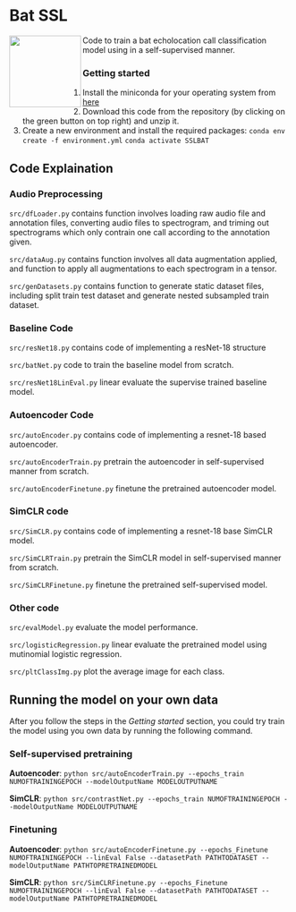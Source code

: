 # Bat SSL
<img align="left" width="128" height="128" src="ims/bat.jpg">  

Code to train a bat echolocation call classification model using in a self-supervised manner.

### Getting started

1) Install the miniconda for your operating system from [here](https://docs.conda.io/en/latest/miniconda.html)
2) Download this code from the repository (by clicking on the green button on top right) and unzip it. 
3) Create a new environment and install the required packages:
`conda env create -f environment.yml`
`conda activate SSLBAT`

## Code Explaination

### Audio Preprocessing

`src/dfLoader.py` contains function involves loading raw audio file and annotation files, converting audio files to spectrogram, and triming out spectrograms which only contrain one call according to the annotation given. 

`src/dataAug.py` contains function involves all data augmentation applied, and function to apply all augmentations to each spectrogram in a tensor. 

`src/genDatasets.py` contains function to generate static dataset files, including split train test dataset and generate nested subsampled train dataset. 

### Baseline Code

`src/resNet18.py` contains code of implementing a resNet-18 structure

`src/batNet.py` code to train the baseline model from scratch.

`src/resNet18LinEval.py` linear evaluate the supervise trained baseline model.

### Autoencoder Code

`src/autoEncoder.py` contains code of implementing a resnet-18 based autoencoder.

`src/autoEncoderTrain.py` pretrain the autoencoder in self-supervised manner from scratch.

`src/autoEncoderFinetune.py` finetune the pretrained autoencoder model.


### SimCLR code

`src/SimCLR.py` contains code of implementing a resnet-18 base SimCLR model.

`src/SimCLRTrain.py` pretrain the SimCLR model in self-supervised manner from scratch.

`src/SimCLRFinetune.py` finetune the pretrained self-supervised model.

### Other code

`src/evalModel.py` evaluate the model performance. 

`src/logisticRegression.py` linear evaluate the pretrained model using mutinomial logistic regression. 

`src/pltClassImg.py` plot the average image for each class.


## Running the model on your own data

After you follow the steps in the *Getting started* section, you could try train the model using you own data by running the following command.

### Self-supervised pretraining

**Autoencoder**: `python src/autoEncoderTrain.py --epochs_train NUMOFTRAININGEPOCH --modelOutputName MODELOUTPUTNAME`

**SimCLR**: `python src/contrastNet.py --epochs_train NUMOFTRAININGEPOCH --modelOutputName MODELOUTPUTNAME`

### Finetuning

**Autoencoder**: `python src/autoEncoderFinetune.py --epochs_Finetune NUMOFTRAININGEPOCH --linEval False --datasetPath PATHTODATASET --modelOutputName PATHTOPRETRAINEDMODEL`

**SimCLR**: `python src/SimCLRFinetune.py --epochs_Finetune NUMOFTRAININGEPOCH --linEval False --datasetPath PATHTODATASET --modelOutputName PATHTOPRETRAINEDMODEL`

































 
